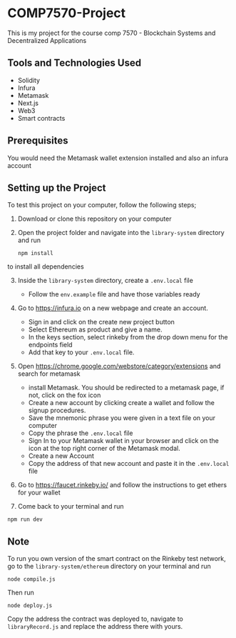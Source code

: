 # COMP7570-Project
This is my project for the course comp 7570 - Blockchain Systems and Decentralized Applications

## Tools and Technologies Used
- Solidity
- Infura
- Metamask
- Next.js
- Web3
- Smart contracts

##  Prerequisites
You would need the Metamask wallet extension installed and also an infura account

## Setting up the Project
To test this project on your computer, follow the following steps;
1. Download or clone this repository on your computer
2. Open the project folder and navigate into the `library-system` directory and run

    ```text
   npm install
    ```

to install all dependencies

3. Inside the `library-system` directory, create a `.env.local` file
    - Follow the `env.example` file and have those variables ready
    
4. Go to <https://infura.io> on a new webpage and create an account.
    - Sign in and click on the create new project button
    - Select Ethereum as product and give a name.
    - In the keys section, select rinkeby from the drop down menu for the endpoints field
    - Add that key to your `.env.local` file.

5. Open <https://chrome.google.com/webstore/category/extensions> and search for metamask
    - install Metamask. You should be redirected to a metamask page, if not, click on the fox icon
    - Create a new account by clicking create a wallet and follow the signup procedures.
    - Save the mnemonic phrase you were given in a text file on your computer
    - Copy the phrase the `.env.local` file
    - Sign In to your Metamask wallet in your browser and click on the icon at the top right corner of the Metamask modal.
    - Create a new Account
    - Copy the address of that new account and paste it in the `.env.local` file

6.  Go to <https://faucet.rinkeby.io/> and follow the instructions to get ethers for your wallet
7.  Come back to your terminal and run 

  ```text
  npm run dev
  ```

##  Note
To run you own version of the smart contract on the Rinkeby test network, go to the  `library-system/ethereum`  directory on your terminal and run

```text
node compile.js
```

Then run 

```text
node deploy.js
```

Copy the address the contract was deployed to, navigate to `libraryRecord.js` and replace the address there with yours.
 
